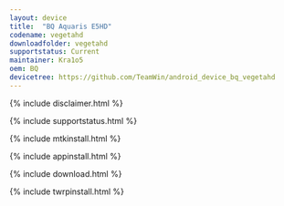 ```yaml
---
layout: device
title:  "BQ Aquaris E5HD"
codename: vegetahd
downloadfolder: vegetahd
supportstatus: Current
maintainer: Kra1o5
oem: BQ
devicetree: https://github.com/TeamWin/android_device_bq_vegetahd
---
```


{% include disclaimer.html %}

{% include supportstatus.html %}

{% include mtkinstall.html %}

{% include appinstall.html %}

{% include download.html %}

{% include twrpinstall.html %}
